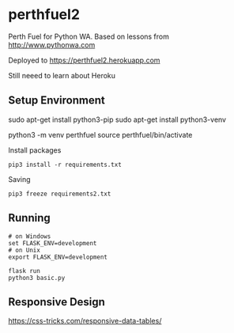 # perthfuel2
Perth Fuel for Python WA.  Based on lessons from http://www.pythonwa.com

Deployed to https://perthfuel2.herokuapp.com


Still neeed to learn about Heroku


## Setup Environment
sudo apt-get install python3-pip
sudo apt-get install python3-venv

python3 -m venv perthfuel
source perthfuel/bin/activate

Install packages
```
pip3 install -r requirements.txt
```


Saving
```
pip3 freeze requirements2.txt
```

## Running

```
# on Windows 
set FLASK_ENV=development
# on Unix
export FLASK_ENV=development

flask run
python3 basic.py
```


## Responsive Design

https://css-tricks.com/responsive-data-tables/